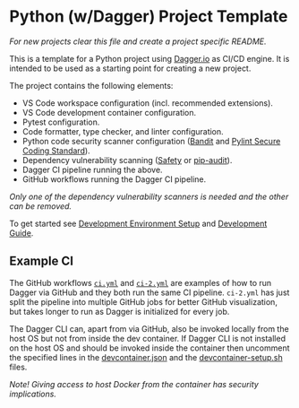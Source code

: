 # Python (w/Dagger) Project Template

_For new projects clear this file and create a project specific README._

This is a template for a Python project using [Dagger.io](https://dagger.io/) as CI/CD engine. It is intended to be used as a starting point for creating a new project.

The project contains the following elements:

- VS Code workspace configuration (incl. recommended extensions).
- VS Code development container configuration.
- Pytest configuration.
- Code formatter, type checker, and linter configuration.
- Python code security scanner configuration ([Bandit](https://github.com/PyCQA/bandit) and [Pylint Secure Coding Standard](https://github.com/Takishima/pylint-secure-coding-standard)).
- Dependency vulnerability scanning ([Safety](https://safetycli.com/) or [pip-audit](https://pypi.org/project/pip-audit/)).
- Dagger CI pipeline running the above.
- GitHub workflows running the Dagger CI pipeline.

_Only one of the dependency vulnerability scanners is needed and the other can be removed._

To get started see [Development Environment Setup](./docs/dev-env-setup.md) and [Development Guide](./docs/DEVELOPMENT.md).

## Example CI

The GitHub workflows [`ci.yml`](./.github/workflows/ci.yml) and [`ci-2.yml`](./.github/workflows/ci-2.yml) are examples of how to run Dagger via GitHub and they both run the same CI pipeline. `ci-2.yml` has just split the pipeline into multiple GitHub jobs for better GitHub visualization, but takes longer to run as Dagger is initialized for every job.

The Dagger CLI can, apart from via GitHub, also be invoked locally from the host OS but not from inside the dev container. If Dagger CLI is not installed on the host OS and should be invoked inside the container then uncomment the specified lines in the [devcontainer.json](./.devcontainer/devcontainer.json) and the [devcontainer-setup.sh](./scripts/devcontainer-setup.sh) files.

_Note! Giving access to host Docker from the container has security implications._
